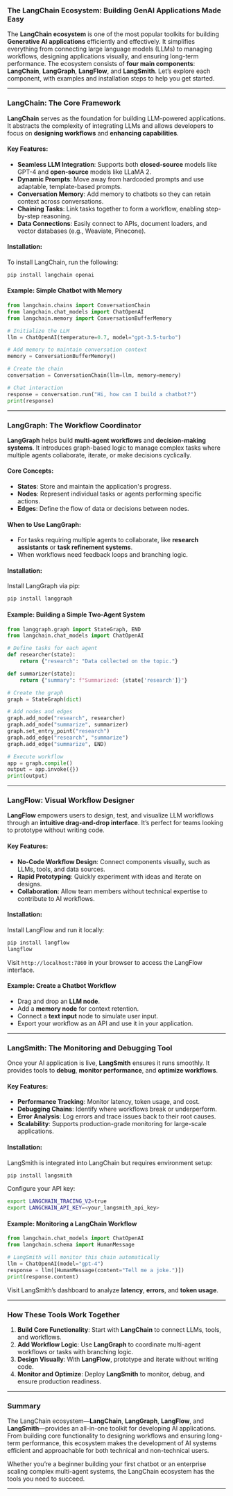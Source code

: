 ### **The LangChain Ecosystem: Building GenAI Applications Made Easy**  

The **LangChain ecosystem** is one of the most popular toolkits for building **Generative AI applications** efficiently and effectively. It simplifies everything from connecting large language models (LLMs) to managing workflows, designing applications visually, and ensuring long-term performance. The ecosystem consists of **four main components**: **LangChain**, **LangGraph**, **LangFlow**, and **LangSmith**. Let’s explore each component, with examples and installation steps to help you get started.

---

### **LangChain: The Core Framework**  
**LangChain** serves as the foundation for building LLM-powered applications. It abstracts the complexity of integrating LLMs and allows developers to focus on **designing workflows** and **enhancing capabilities**.  

#### **Key Features**:  
- **Seamless LLM Integration**: Supports both **closed-source** models like GPT-4 and **open-source** models like LLaMA 2.  
- **Dynamic Prompts**: Move away from hardcoded prompts and use adaptable, template-based prompts.  
- **Conversation Memory**: Add memory to chatbots so they can retain context across conversations.  
- **Chaining Tasks**: Link tasks together to form a workflow, enabling step-by-step reasoning.  
- **Data Connections**: Easily connect to APIs, document loaders, and vector databases (e.g., Weaviate, Pinecone).  

#### **Installation**:  
To install LangChain, run the following:  
```bash
pip install langchain openai
```

#### **Example**: Simple Chatbot with Memory  
```python
from langchain.chains import ConversationChain
from langchain.chat_models import ChatOpenAI
from langchain.memory import ConversationBufferMemory

# Initialize the LLM
llm = ChatOpenAI(temperature=0.7, model="gpt-3.5-turbo")

# Add memory to maintain conversation context
memory = ConversationBufferMemory()

# Create the chain
conversation = ConversationChain(llm=llm, memory=memory)

# Chat interaction
response = conversation.run("Hi, how can I build a chatbot?")
print(response)
```

---

### **LangGraph: The Workflow Coordinator**  
**LangGraph** helps build **multi-agent workflows** and **decision-making systems**. It introduces graph-based logic to manage complex tasks where multiple agents collaborate, iterate, or make decisions cyclically.  

#### **Core Concepts**:  
- **States**: Store and maintain the application's progress.  
- **Nodes**: Represent individual tasks or agents performing specific actions.  
- **Edges**: Define the flow of data or decisions between nodes.  

#### **When to Use LangGraph**:  
- For tasks requiring multiple agents to collaborate, like **research assistants** or **task refinement systems**.  
- When workflows need feedback loops and branching logic.  

#### **Installation**:  
Install LangGraph via pip:  
```bash
pip install langgraph
```

#### **Example**: Building a Simple Two-Agent System  
```python
from langgraph.graph import StateGraph, END
from langchain.chat_models import ChatOpenAI

# Define tasks for each agent
def researcher(state): 
    return {"research": "Data collected on the topic."}

def summarizer(state): 
    return {"summary": f"Summarized: {state['research']}"}

# Create the graph
graph = StateGraph(dict)

# Add nodes and edges
graph.add_node("research", researcher)
graph.add_node("summarize", summarizer)
graph.set_entry_point("research")
graph.add_edge("research", "summarize")
graph.add_edge("summarize", END)

# Execute workflow
app = graph.compile()
output = app.invoke({})
print(output)
```

---

### **LangFlow: Visual Workflow Designer**  
**LangFlow** empowers users to design, test, and visualize LLM workflows through an **intuitive drag-and-drop interface**. It’s perfect for teams looking to prototype without writing code.  

#### **Key Features**:  
- **No-Code Workflow Design**: Connect components visually, such as LLMs, tools, and data sources.  
- **Rapid Prototyping**: Quickly experiment with ideas and iterate on designs.  
- **Collaboration**: Allow team members without technical expertise to contribute to AI workflows.  

#### **Installation**:  
Install LangFlow and run it locally:  
```bash
pip install langflow
langflow
```
Visit `http://localhost:7860` in your browser to access the LangFlow interface.  

#### **Example**: Create a Chatbot Workflow  
- Drag and drop an **LLM node**.  
- Add a **memory node** for context retention.  
- Connect a **text input** node to simulate user input.  
- Export your workflow as an API and use it in your application.

---

### **LangSmith: The Monitoring and Debugging Tool**  
Once your AI application is live, **LangSmith** ensures it runs smoothly. It provides tools to **debug**, **monitor performance**, and **optimize workflows**.  

#### **Key Features**:  
- **Performance Tracking**: Monitor latency, token usage, and cost.  
- **Debugging Chains**: Identify where workflows break or underperform.  
- **Error Analysis**: Log errors and trace issues back to their root causes.  
- **Scalability**: Supports production-grade monitoring for large-scale applications.  

#### **Installation**:  
LangSmith is integrated into LangChain but requires environment setup:  
```bash
pip install langsmith
```

Configure your API key:  
```bash
export LANGCHAIN_TRACING_V2=true
export LANGCHAIN_API_KEY=<your_langsmith_api_key>
```

#### **Example**: Monitoring a LangChain Workflow  
```python
from langchain.chat_models import ChatOpenAI
from langchain.schema import HumanMessage

# LangSmith will monitor this chain automatically
llm = ChatOpenAI(model="gpt-4")
response = llm([HumanMessage(content="Tell me a joke.")])
print(response.content)
```
Visit LangSmith’s dashboard to analyze **latency**, **errors**, and **token usage**.  

---

### **How These Tools Work Together**  

1. **Build Core Functionality**: Start with **LangChain** to connect LLMs, tools, and workflows.  
2. **Add Workflow Logic**: Use **LangGraph** to coordinate multi-agent workflows or tasks with branching logic.  
3. **Design Visually**: With **LangFlow**, prototype and iterate without writing code.  
4. **Monitor and Optimize**: Deploy **LangSmith** to monitor, debug, and ensure production readiness.  

---

### **Summary**  
The LangChain ecosystem—**LangChain**, **LangGraph**, **LangFlow**, and **LangSmith**—provides an all-in-one toolkit for developing AI applications. From building core functionality to designing workflows and ensuring long-term performance, this ecosystem makes the development of AI systems efficient and approachable for both technical and non-technical users.  

Whether you’re a beginner building your first chatbot or an enterprise scaling complex multi-agent systems, the LangChain ecosystem has the tools you need to succeed.  

---  